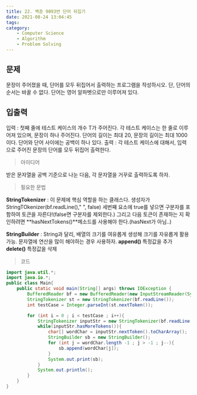 ```yaml
---
title: 22. 백준 9093번 단어 뒤집기
date: 2021-08-24 13:04:45
tags:
category:
    - Computer Science
    - Algorithm
    - Problem Solving
---
```

## 문제
문장이 주어졌을 때, 단어를 모두 뒤집어서 출력하는 프로그램을 작성하시오. 단, 단어의 순서는 바꿀 수 없다. 단어는 영어 알파벳으로만 이루어져 있다.


## 입출력
입력 : 첫째 줄에 테스트 케이스의 개수 T가 주어진다. 각 테스트 케이스는 한 줄로 이루어져 있으며, 문장이 하나 주어진다. 단어의 길이는 최대 20, 문장의 길이는 최대 1000이다. 단어와 단어 사이에는 공백이 하나 있다.
출력 : 각 테스트 케이스에 대해서, 입력으로 주어진 문장의 단어를 모두 뒤집어 출력한다.


> 아이디어

받은 문자열을 공백 기준으로 나눈 다음, 각 문자열을 거꾸로 출력하도록 하자.


> 필요한 문법

**StringTokenizer** : 이 문제에 핵심 역할을 하는 클래스다.
생성자가 StringTOkenizer(bf.readLine()," ", false)
세번째 요소에 true를 넣으면 구분자를 포함하여 토큰을 자른다!(false면 구분자를 제외한다.)
그리고 다음 토큰이 존재하는 지 확인하려면 **hasNextTokens()**메소드를 사용해야 한다.(hasNext가 아님..)


**StringBuilder** : String과 달리, 배열의 크기를 여유롭게 생성해 크기를 자유롭게 활용가능.
문자열에 연산을 많이 해야하는 경우 사용하자.
**append()** 특정값을 추가
**delete()** 특정값을 삭제


> 코드

```java
import java.util.*;
import java.io.*;
public class Main{
    public static void main(String[] args) throws IOException {
        BufferedReader bf = new BufferedReader(new InputStreamReader(System.in));
        StringTokenizer st = new StringTokenizer(bf.readLine());
        int testCase = Integer.parseInt(st.nextToken());

        for (int i = 0 ; i < testCase ; i++){
            StringTokenizer inputStr = new StringTokenizer(bf.readLine()," ",true);
            while(inputStr.hasMoreTokens()){
                char[] wordChar = inputStr.nextToken().toCharArray();
                StringBuilder sb = new StringBuilder();
                for (int j = wordChar.length -1 ; j > -1 ; j--){
                    sb.append(wordChar[j]);
                }
                System.out.print(sb);
            }
            System.out.println();
        }
    }
}
```